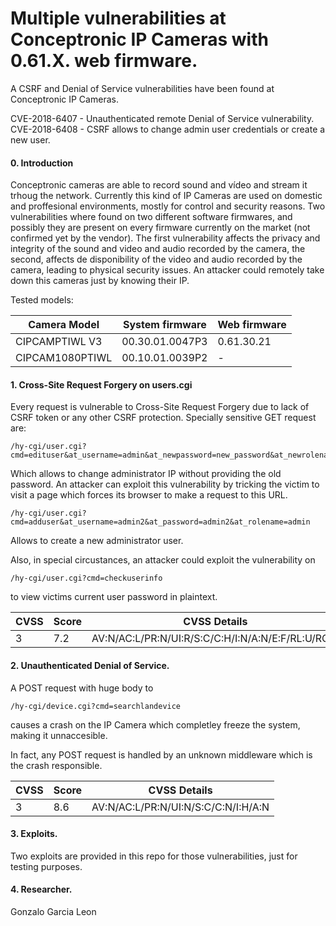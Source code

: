 # Multiple vulnerabilities at Conceptronic IP Cameras with 0.61.X. web firmware.
A CSRF and Denial of Service vulnerabilities have been found at Conceptronic IP Cameras.

CVE-2018-6407 - Unauthenticated remote Denial of Service vulnerability.
CVE-2018-6408 - CSRF allows to change admin user credentials or create a new user.

#### 0. Introduction

Conceptronic cameras are able to record sound and vídeo and stream it trhoug the network. Currently this kind of IP Cameras are used on domestic and proffesional environments, mostly for control and security reasons. Two vulnerabilities where found on two different software firmwares, and possibly they are present on every firmware currently on the market (not confirmed yet by the vendor). The first vulnerability affects the privacy and integrity of the sound and video and audio recorded by the camera, the second, affects de disponibility of the video and audio recorded by the camera, leading to physical security issues. An attacker could remotely take down this cameras just by knowing their IP.

Tested models:

| Camera Model| System firmware|Web firmware|
| -------------|-------------| -------------|
| CIPCAMPTIWL V3|00.30.01.0047P3|0.61.30.21|
|CIPCAM1080PTIWL|00.10.01.0039P2|-|


#### 1. Cross-Site Request Forgery on users.cgi
Every request is vulnerable to Cross-Site Request Forgery due to lack of CSRF token or any other CSRF protection. Specially sensitive GET request are:
``` 
/hy-cgi/user.cgi?cmd=edituser&at_username=admin&at_newpassword=new_password&at_newrolename=admin&at_userid=10001
``` 
Which allows to change administrator IP without providing the old password. An attacker can exploit this vulnerability by tricking the victim to visit a page which forces its browser to make a request to this URL.

```
/hy-cgi/user.cgi?cmd=adduser&at_username=admin2&at_password=admin2&at_rolename=admin
```

Allows to create a new administrator user.

Also, in special circustances, an attacker could exploit the vulnerability on 
```
/hy-cgi/user.cgi?cmd=checkuserinfo
```
to view victims current user password in plaintext.

| CVSS | Score | CVSS Details |
| -------------|-------------| -------------|
| 3|7.2|AV:N/AC:L/PR:N/UI:R/S:C/C:H/I:N/A:N/E:F/RL:U/RC:C|



#### 2. Unauthenticated Denial of Service.
A POST request with huge body to
```
/hy-cgi/device.cgi?cmd=searchlandevice
```
causes a crash on the IP Camera which completley freeze the system, making it unnaccesible.

In fact, any POST request is handled by an unknown middleware which is the crash responsible.


| CVSS | Score | CVSS Details |
| -------------|-------------| -------------|
| 3|8.6|AV:N/AC:L/PR:N/UI:N/S:C/C:N/I:H/A:N|

#### 3. Exploits.
Two exploits are provided in this repo for those vulnerabilities, just for testing purposes.

#### 4. Researcher.
Gonzalo Garcia Leon
